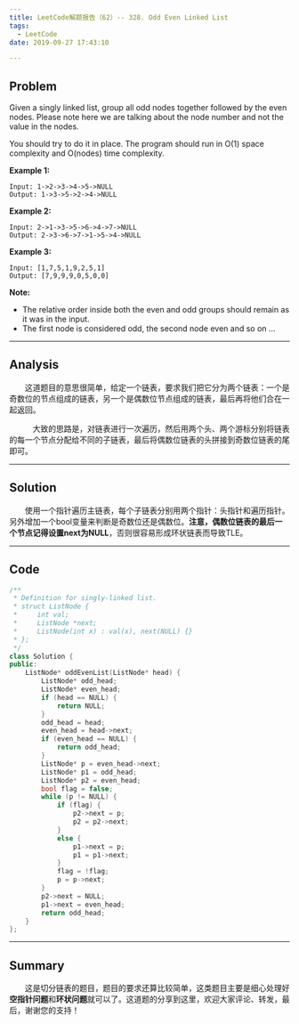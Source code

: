 ```yaml
---
title: LeetCode解题报告（62）-- 328. Odd Even Linked List
tags:
  - LeetCode
date: 2019-09-27 17:43:10

---
```


## Problem

Given a singly linked list, group all odd nodes together followed by the even nodes. Please note here we are talking about the node number and not the value in the nodes.

You should try to do it in place. The program should run in O(1) space complexity and O(nodes) time complexity.

<!-- more -->

**Example 1:**

```
Input: 1->2->3->4->5->NULL
Output: 1->3->5->2->4->NULL
```

**Example 2:**

```
Input: 2->1->3->5->6->4->7->NULL
Output: 2->3->6->7->1->5->4->NULL
```

**Example 3:**

```
Input: [1,7,5,1,9,2,5,1]
Output: [7,9,9,9,0,5,0,0]
```

**Note:**

- The relative order inside both the even and odd groups should remain as it was in the input.
- The first node is considered odd, the second node even and so on ...

------

## Analysis

&emsp;&emsp;这道题目的意思很简单，给定一个链表，要求我们把它分为两个链表：一个是奇数位的节点组成的链表，另一个是偶数位节点组成的链表，最后再将他们合在一起返回。

　&emsp;&emsp;大致的思路是，对链表进行一次遍历，然后用两个头、两个游标分别将链表的每一个节点分配给不同的子链表，最后将偶数位链表的头拼接到奇数位链表的尾即可。

------

## Solution

&emsp;&emsp;使用一个指针遍历主链表，每个子链表分别用两个指针：头指针和遍历指针。另外增加一个bool变量来判断是奇数位还是偶数位。**注意，偶数位链表的最后一个节点记得设置next为NULL**，否则很容易形成环状链表而导致TLE。

------

## Code

```c++
/**
 * Definition for singly-linked list.
 * struct ListNode {
 *     int val;
 *     ListNode *next;
 *     ListNode(int x) : val(x), next(NULL) {}
 * };
 */
class Solution {
public:
    ListNode* oddEvenList(ListNode* head) {
        ListNode* odd_head;
        ListNode* even_head;
        if (head == NULL) {
            return NULL;
        }
        odd_head = head;
        even_head = head->next;
        if (even_head == NULL) {
            return odd_head;
        }
        ListNode* p = even_head->next;
        ListNode* p1 = odd_head;
        ListNode* p2 = even_head;
        bool flag = false;
        while (p != NULL) {
            if (flag) {
                p2->next = p;
                p2 = p2->next;
            }
            else {
                p1->next = p;
                p1 = p1->next;
            }
            flag = !flag;
            p = p->next;
        }
        p2->next = NULL;
        p1->next = even_head;
        return odd_head;
    }
};
```

------

## Summary

&emsp;&emsp;这是切分链表的题目，题目的要求还算比较简单，这类题目主要是细心处理好**空指针问题**和**环状问题**就可以了。这道题的分享到这里，欢迎大家评论、转发，最后，谢谢您的支持！
